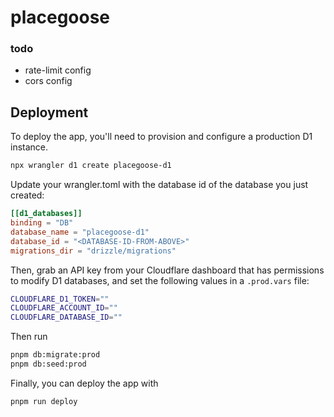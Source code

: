 # placegoose

### todo
- rate-limit config
- cors config

## Deployment
To deploy the app, you'll need to provision and configure a production D1 instance.
```sh
npx wrangler d1 create placegoose-d1
```
Update your wrangler.toml with the database id of the database you just created:
```toml
[[d1_databases]]
binding = "DB"
database_name = "placegoose-d1"
database_id = "<DATABASE-ID-FROM-ABOVE>"
migrations_dir = "drizzle/migrations"
```
Then, grab an API key from your Cloudflare dashboard that has permissions to modify D1 databases, and set the following values in a `.prod.vars` file:
```sh
CLOUDFLARE_D1_TOKEN=""
CLOUDFLARE_ACCOUNT_ID=""
CLOUDFLARE_DATABASE_ID=""
```
Then run
```sh
pnpm db:migrate:prod
pnpm db:seed:prod
```
Finally, you can deploy the app with
```sh
pnpm run deploy
```
